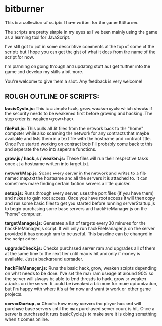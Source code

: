 # bitburner
This is a collection of scripts I have written for the game BitBurner.

The scripts are pretty simple in my eyes as I've been mainly using the game as a learning tool for JavaScript.

I've still got to put in some descriptive comments at the top of some of the scripts but I hope you can get the gist of what it does from the name of the script for now.

I'm planning on going through and updating stuff as I get further into the game and develop my skills a bit more.

You're welcome to give them a shot. Any feedback is very welcome!

ROUGH OUTLINE OF SCRIPTS:
-------------------------
<strong>basicCycle.js:</strong>
This is a simple hack, grow, weaken cycle which checks if the security needs to be weakened first before growing and hacking. The step order is: weaken>grow>hack

<strong>filePull.js:</strong>
This pulls all .lit files from the network back to the "home" computer while also scanning the network for any contracts that maybe available and lists them in a text file with the hostname and contract title. Once I've started working on contract bots I'll probably come back to this and seperate the two into seperate functions.

<strong>grow.js / hack.js / weaken.js:</strong>
These files will run their respective tasks once at a hostname written into target.txt.

<strong>networkMap.js:</strong>
Scans every server in the network and writes to a file named map.txt the hostname and all the servers it is attached to. It can sometimes make finding certain faction servers a little quicker.

<strong>setup.js:</strong>
Runs through every server, uses the port files (if you have them) and nukes to gain root access. Once you have root access it will then copy and run some basic files to get you started before running serverStartup.js to begin purchasing some base servers and hackFileManager.js on the "home" computer.

<strong>targetManager.js:</strong>
Generates a list of targets every 30 minutes for the hackFileManager.js script. It will only run hackFileManager.js on the server provided it has enough ram to be useful. This baseline can be changed in the script editor.

<strong>upgradeCheck.js:</strong>
Checks purchased server ram and upgrades all of them at the same time to the next tier until max is hit and only if money is available. Just a background uprgader.

<strong>hackFileManager.js:</strong>
Runs the basic hack, grow, weaken scripts depending on what needs to be done. I've set the max ram useage at around 90% so the server will always be able to lend threads to hack, grow or weaken attacks on the server. It could be tweaked a bit more for more optomization, but I'm happy with where it's at for now and want to work on other game projects.

<strong>serverStartup.js:</strong>
Checks how many servers the player has and will purchase base servers until the max purchased server count is hit. Once a server is purchased it runs basicCycle.js to make sure it is doing something when it comes online.
